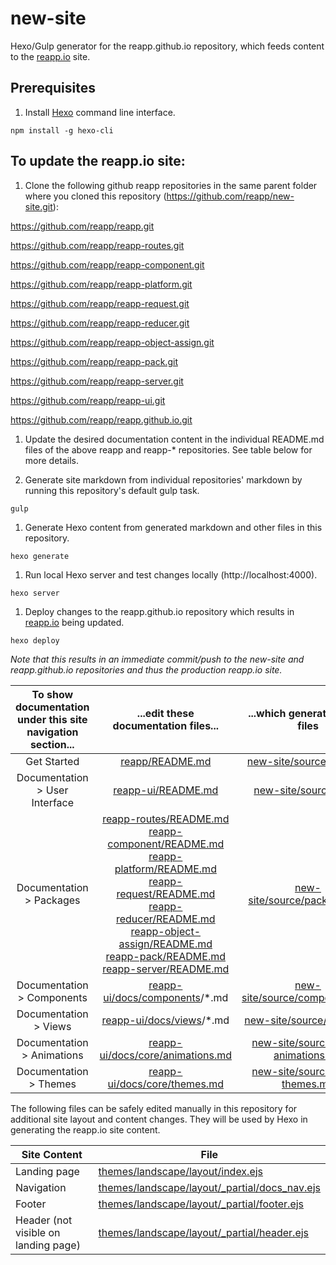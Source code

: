 # new-site
Hexo/Gulp generator for the reapp.github.io repository, which feeds content to the [reapp.io](http://reapp.io) site.

## Prerequisites

1. Install [Hexo](https://hexo.io/docs/) command line interface.
```
npm install -g hexo-cli
```

## To update the reapp.io site:

1. Clone the following github reapp repositories in the same parent folder where you cloned this repository (https://github.com/reapp/new-site.git):

  https://github.com/reapp/reapp.git

  https://github.com/reapp/reapp-routes.git

  https://github.com/reapp/reapp-component.git

  https://github.com/reapp/reapp-platform.git

  https://github.com/reapp/reapp-request.git

  https://github.com/reapp/reapp-reducer.git

  https://github.com/reapp/reapp-object-assign.git

  https://github.com/reapp/reapp-pack.git

  https://github.com/reapp/reapp-server.git

  https://github.com/reapp/reapp-ui.git

  https://github.com/reapp/reapp.github.io.git

1. Update the desired documentation content in the individual README.md files of the above reapp and reapp-\* repositories. See table below for more details.

1. Generate site markdown from individual repositories' markdown by running this repository's default gulp task.
  ```
  gulp
  ```

1. Generate Hexo content from generated markdown and other files in this repository.
  ```
  hexo generate
  ```

1. Run local Hexo server and test changes locally (http://localhost:4000).
  ```
  hexo server
  ```

1. Deploy changes to the reapp.github.io repository which results in [reapp.io](http://reapp.io) being updated.
  ```
  hexo deploy
  ```

*Note that this results in an immediate commit/push to the new-site and reapp.github.io repositories and thus the production reapp.io site.*

| To show documentation under this site navigation section... | ...edit these documentation files... | ...which generates these files |
| :---: | :---: | :---: |
| Get Started | [reapp/README.md](../reapp/README.md) | [new-site/source/start.md](./source/start.md) |
| Documentation > User Interface | [reapp-ui/README.md](../reapp-ui/README.md) | [new-site/source/ui.md](./source/ui.md) |
| Documentation > Packages | [reapp-routes/README.md](../reapp-routes/README.md)<br> [reapp-component/README.md](../reapp-component/README.md)<br> [reapp-platform/README.md](../reapp-platform/README.md)<br> [reapp-request/README.md](../reapp-request/README.md)<br> [reapp-reducer/README.md](../reapp-reducer/README.md)<br> [reapp-object-assign/README.md](../reapp-object-assign/README.md)<br> [reapp-pack/README.md](../reapp-pack/README.md)<br> [reapp-server/README.md](../reapp-server/README.md) | [new-site/source/packages.md](./source/packages.md) |
| Documentation > Components | [reapp-ui/docs/components](../reapp-ui/docs/components)/\*.md | [new-site/source/components.md](./source/components.md) |
| Documentation > Views | [reapp-ui/docs/views](../reapp-ui/docs/views)/\*.md | [new-site/source/views.md](./source/views.md) |
| Documentation > Animations | [reapp-ui/docs/core/animations.md](../reapp-ui/docs/core/animations.md) | [new-site/source/docs-animations.md](./source/docs-animations.md) |
| Documentation > Themes | [reapp-ui/docs/core/themes.md](../reapp-ui/docs/core/themes.md) | [new-site/source/docs-themes.md](./source/docs-themes.md) |

The following files can be safely edited manually in this repository for additional site layout and content changes. They will be used by Hexo in generating the reapp.io site content.

| Site Content | File |
| --- | --- |
| Landing page | [themes/landscape/layout/index.ejs](./themes/landscape/layout/index.ejs) |
| Navigation | [themes/landscape/layout/_partial/docs_nav.ejs](./themes/landscape/layout/_partial/docs_nav.ejs) |
| Footer | [themes/landscape/layout/_partial/footer.ejs](./themes/landscape/layout/_partial/footer.ejs) |
| Header (not visible on landing page) | [themes/landscape/layout/_partial/header.ejs](./themes/landscape/layout/_partial/header.ejs) |
